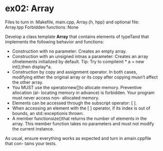 # ex02: Array
Files to turn in :Makefile, main.cpp, Array.{h, hpp}
and optional file: Array.tpp
Forbidden functions :None

Develop a class template **Array** that contains elements of typeTand that implements
the following behavior and functions:

- Construction with no parameter: Creates an empty array.
- Construction with an unsigned intnas a parameter: Creates an array ofnelements
    initialized by default.
    Tip: Try to compileint * a = new int();then display*a.
- Construction by copy and assignment operator. In both cases, modifying either the
    original array or its copy after copying musn’t affect the other array.
- You MUST use the operatornew[]to allocate memory. Preventive allocation (al-
    locating memory in advance) is forbidden. Your program must never access non-
    allocated memory.
- Elements can be accessed through the subscript operator: [ ].
- When accessing an element with the [ ] operator, if its index is out of bounds, an
    std::exceptionis thrown.
- A member functionsize()that returns the number of elements in the array. This
    member function takes no parameters and must not modify the current instance.

As usual, ensure everything works as expected and turn in amain.cppfile that con-
tains your tests.